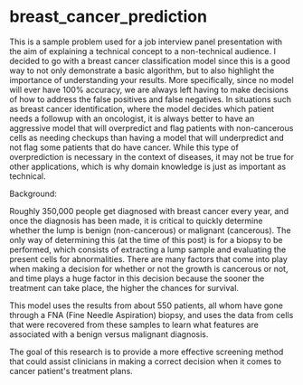 # breast_cancer_prediction
This is a sample problem used for a job interview panel presentation with the aim of explaining a technical concept to a non-technical audience. I decided to go with a breast cancer classification model since this is a good way to not only demonstrate a basic algorithm, but to also highlight the importance of understanding your results. More specifically, since no model will ever have 100% accuracy, we are always left having to make decisions of how to address the false positives and false negatives. In situations such as breast cancer identification, where the model decides which patient needs a followup with an oncologist, it is always better to have an aggressive model that will overpredict and flag patients with non-cancerous cells as needing checkups than having a model that will underpredict and not flag some patients that do have cancer. While this type of overprediction is necessary in the context of diseases, it may not be true for other applications, which is why domain knowledge is just as important as technical.


Background:

Roughly 350,000 people get diagnosed with breast cancer every year, and once the diagnosis has been made, it is critical to quickly determine whether the lump is benign (non-cancerous) or malignant (cancerous). The only way of determining this (at the time of this post) is for a biopsy to be performed, which consists of extracting a lump sample and evaluating the present cells for abnormalities. There are many factors that come into play when making a decision for whether or not the growth is cancerous or not, and time plays a huge factor in this decision because the sooner the treatment can take place, the higher the chances for survival.

This model uses the results from about 550 patients, all whom have gone through a FNA (Fine Needle Aspiration) biopsy, and uses the data from cells that were recovered from these samples to learn what features are associated with a benign versus malignant diagnosis. 

The goal of this research is to provide a more effective screening method that could assist clinicians in making a correct decision when it comes to cancer patient's treatment plans.
